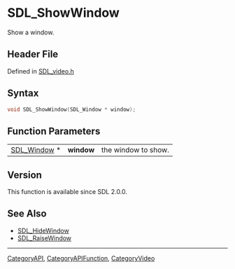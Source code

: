 # SDL_ShowWindow

Show a window.

## Header File

Defined in [SDL_video.h](https://github.com/libsdl-org/SDL/blob/SDL2/include/SDL_video.h)

## Syntax

```c
void SDL_ShowWindow(SDL_Window * window);
```

## Function Parameters

|                            |            |                     |
| -------------------------- | ---------- | ------------------- |
| [SDL_Window](SDL_Window) * | **window** | the window to show. |

## Version

This function is available since SDL 2.0.0.

## See Also

- [SDL_HideWindow](SDL_HideWindow)
- [SDL_RaiseWindow](SDL_RaiseWindow)

----
[CategoryAPI](CategoryAPI), [CategoryAPIFunction](CategoryAPIFunction), [CategoryVideo](CategoryVideo)

